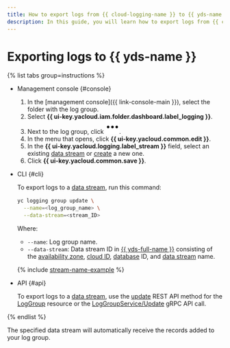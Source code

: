 ```yaml
---
title: How to export logs from {{ cloud-logging-name }} to {{ yds-name }}
description: In this guide, you will learn how to export logs from {{ cloud-logging-name }} to {{ yds-name }}.
---
```


# Exporting logs to {{ yds-name }}

{% list tabs group=instructions %}

- Management console {#console}

    1. In the [management console]({{ link-console-main }}), select the folder with the log group.
    1. Select **{{ ui-key.yacloud.iam.folder.dashboard.label_logging }}**.
    1. Next to the log group, click ![image](../../_assets/console-icons/ellipsis.svg).
    1. In the menu that opens, click **{{ ui-key.yacloud.common.edit }}**.
    1. In the **{{ ui-key.yacloud.logging.label_stream }}** field, select an existing [data stream](../../data-streams/concepts/glossary.md#stream-concepts) or [create](../../data-streams/operations/manage-streams.md#create-data-stream) a new one.
    1. Click **{{ ui-key.yacloud.common.save }}**.

- CLI {#cli}
  
    To export logs to a [data stream](../../data-streams/concepts/glossary.md#stream-concepts), run this command:

    ```bash
    yc logging group update \
      --name=<log_group_name> \
      --data-stream=<stream_ID>
    ```

    Where:
    * `--name`: Log group name.
    * `--data-stream`: Data stream ID in [{{ yds-full-name }}](../../data-streams/index.yaml) consisting of the [availability zone](../../overview/concepts/geo-scope.md), [cloud ID](../../resource-manager/operations/cloud/get-id.md), [database](../../ydb/concepts/resources.md#database) ID, and [data stream](../../data-streams/concepts/glossary.md#stream-concepts) name.

    {% include [stream-name-example](../../_includes/data-streams/stream-name-example.md) %}

- API {#api}

    To export logs to a [data stream](../../data-streams/concepts/glossary.md#stream-concepts), use the [update](../api-ref/LogGroup/update.md) REST API method for the [LogGroup](../api-ref/LogGroup/index.md) resource or the [LogGroupService/Update](../api-ref/grpc/LogGroup/update.md) gRPC API call.

{% endlist %}

The specified data stream will automatically receive the records added to your log group.
